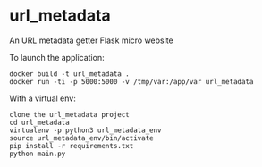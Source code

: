 # url_metadata
An URL metadata getter Flask micro website

To launch the application:

    docker build -t url_metadata .
    docker run -ti -p 5000:5000 -v /tmp/var:/app/var url_metadata

With a virtual env:
    
    clone the url_metadata project
    cd url_metadata
    virtualenv -p python3 url_metadata_env
    source url_metadata_env/bin/activate
    pip install -r requirements.txt
    python main.py